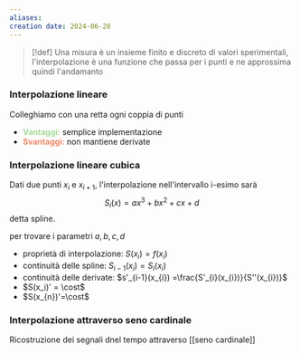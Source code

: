 ```yaml
---
aliases: 
creation date: 2024-06-28
---
```


> [!def]
> Una misura è un insieme finito e discreto di valori sperimentali, l'interpolazione è una funzione che passa per i punti e ne approssima quindi l'andamanto


### Interpolazione lineare
Colleghiamo con una retta ogni coppia di punti
- <b style="color: #a6da95">Vantaggi:</b> semplice implementazione
- <b style="color: #ed8769 ">**Svantaggi**:</b> non mantiene derivate

### Interpolazione lineare cubica
Dati due punti $x_{i}$ e $x_{i+1}$, l'interpolazione nell'intervallo i-esimo sarà
$$ S_{i}(x) =ax^3 + bx^2 + cx +d $$
detta spline.

per trovare i parametri $a,b,c, d$
- proprietà di interpolazione: $S(x_{i}) = f(x_{i})$
- continuità delle spline: $S_{i-1}(x_{i} ) =S_{i}(x_{i})$ 
- continuità delle derivate: $s'_{i-1}(x_{i}) =\frac{S'_{i}(x_{i})}{S''(x_{i})}$
- $S(x_i)' = \cost$
- $S(x_{n})'=\cost$

### Interpolazione attraverso seno cardinale

Ricostruzione dei segnali dnel tempo attraverso [[seno cardinale]]